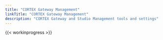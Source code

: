 ```yaml
---
title: "CORTEX Gateway Management"
linkTitle: "CORTEX Gateway Management"
description: "CORTEX Gateway and Studio Management tools and settings"
---
```


{{< workinprogress >}}
